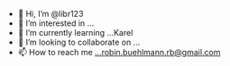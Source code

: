 - 👋 Hi, I’m @libr123
- 👀 I’m interested in ...
- 🌱 I’m currently learning ...Karel
- 💞️ I’m looking to collaborate on ...
- 📫 How to reach me ...robin.buehlmann.rb@gmail.com

<!---
libr123/libr123 is a ✨ special ✨ repository because its `README.md` (this file) appears on your GitHub profile.
You can click the Preview link to take a look at your changes.
--->
